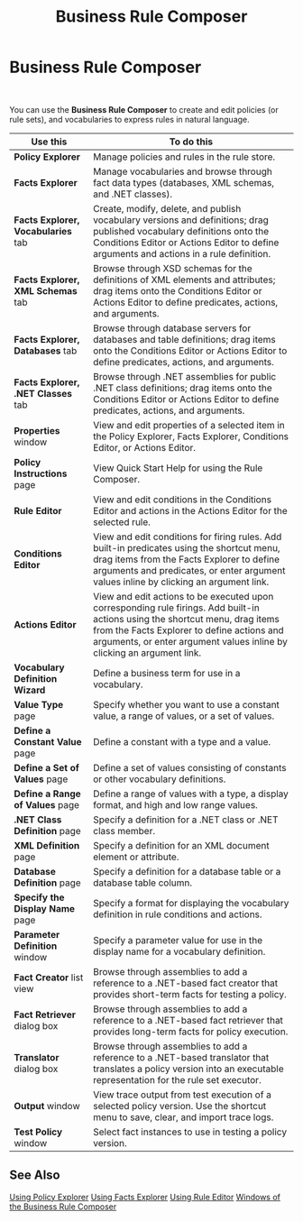 ﻿---
title: Business Rule Composer
TOCTitle: Business Rule Composer
ms:assetid: 9f4f2d94-ad13-4ec7-a938-fd0ab4be4e0a
ms:mtpsurl: https://msdn.microsoft.com/en-us/library/Aa577642(v=BTS.80)
ms:contentKeyID: 51530037
ms.date: 08/30/2017
mtps_version: v=BTS.80
f1_keywords:
- bts10.bre.composer.main
---

# Business Rule Composer

 

You can use the **Business Rule Composer** to create and edit policies (or rule sets), and vocabularies to express rules in natural language.

<table>
<thead>
<tr class="header">
<th>Use this</th>
<th>To do this</th>
</tr>
</thead>
<tbody>
<tr class="odd">
<td><strong>Policy Explorer</strong></td>
<td>Manage policies and rules in the rule store.</td>
</tr>
<tr class="even">
<td><strong>Facts Explorer</strong></td>
<td>Manage vocabularies and browse through fact data types (databases, XML schemas, and .NET classes).</td>
</tr>
<tr class="odd">
<td><strong>Facts Explorer, Vocabularies</strong> tab</td>
<td>Create, modify, delete, and publish vocabulary versions and definitions; drag published vocabulary definitions onto the Conditions Editor or Actions Editor to define arguments and actions in a rule definition.</td>
</tr>
<tr class="even">
<td><strong>Facts Explorer, XML Schemas</strong> tab</td>
<td>Browse through XSD schemas for the definitions of XML elements and attributes; drag items onto the Conditions Editor or Actions Editor to define predicates, actions, and arguments.</td>
</tr>
<tr class="odd">
<td><strong>Facts Explorer, Databases</strong> tab</td>
<td>Browse through database servers for databases and table definitions; drag items onto the Conditions Editor or Actions Editor to define predicates, actions, and arguments.</td>
</tr>
<tr class="even">
<td><strong>Facts Explorer, .NET Classes</strong> tab</td>
<td>Browse through .NET assemblies for public .NET class definitions; drag items onto the Conditions Editor or Actions Editor to define predicates, actions, and arguments.</td>
</tr>
<tr class="odd">
<td><strong>Properties</strong> window</td>
<td>View and edit properties of a selected item in the Policy Explorer, Facts Explorer, Conditions Editor, or Actions Editor.</td>
</tr>
<tr class="even">
<td><strong>Policy Instructions</strong> page</td>
<td>View Quick Start Help for using the Rule Composer.</td>
</tr>
<tr class="odd">
<td><strong>Rule Editor</strong></td>
<td>View and edit conditions in the Conditions Editor and actions in the Actions Editor for the selected rule.</td>
</tr>
<tr class="even">
<td><strong>Conditions Editor</strong></td>
<td>View and edit conditions for firing rules. Add built-in predicates using the shortcut menu, drag items from the Facts Explorer to define arguments and predicates, or enter argument values inline by clicking an argument link.</td>
</tr>
<tr class="odd">
<td><strong>Actions Editor</strong></td>
<td>View and edit actions to be executed upon corresponding rule firings. Add built-in actions using the shortcut menu, drag items from the Facts Explorer to define actions and arguments, or enter argument values inline by clicking an argument link.</td>
</tr>
<tr class="even">
<td><strong>Vocabulary Definition Wizard</strong></td>
<td>Define a business term for use in a vocabulary.</td>
</tr>
<tr class="odd">
<td><strong>Value Type</strong> page</td>
<td>Specify whether you want to use a constant value, a range of values, or a set of values.</td>
</tr>
<tr class="even">
<td><strong>Define a Constant Value</strong> page</td>
<td>Define a constant with a type and a value.</td>
</tr>
<tr class="odd">
<td><strong>Define a Set of Values</strong> page</td>
<td>Define a set of values consisting of constants or other vocabulary definitions.</td>
</tr>
<tr class="even">
<td><strong>Define a Range of Values</strong> page</td>
<td>Define a range of values with a type, a display format, and high and low range values.</td>
</tr>
<tr class="odd">
<td><strong>.NET Class Definition</strong> page</td>
<td>Specify a definition for a .NET class or .NET class member.</td>
</tr>
<tr class="even">
<td><strong>XML Definition</strong> page</td>
<td>Specify a definition for an XML document element or attribute.</td>
</tr>
<tr class="odd">
<td><strong>Database Definition</strong> page</td>
<td>Specify a definition for a database table or a database table column.</td>
</tr>
<tr class="even">
<td><strong>Specify the Display Name</strong> page</td>
<td>Specify a format for displaying the vocabulary definition in rule conditions and actions.</td>
</tr>
<tr class="odd">
<td><strong>Parameter Definition</strong> window</td>
<td>Specify a parameter value for use in the display name for a vocabulary definition.</td>
</tr>
<tr class="even">
<td><strong>Fact Creator</strong> list view</td>
<td>Browse through assemblies to add a reference to a .NET-based fact creator that provides short-term facts for testing a policy.</td>
</tr>
<tr class="odd">
<td><strong>Fact Retriever</strong> dialog box</td>
<td>Browse through assemblies to add a reference to a .NET-based fact retriever that provides long-term facts for policy execution.</td>
</tr>
<tr class="even">
<td><strong>Translator</strong> dialog box</td>
<td>Browse through assemblies to add a reference to a .NET-based translator that translates a policy version into an executable representation for the rule set executor.</td>
</tr>
<tr class="odd">
<td><strong>Output</strong> window</td>
<td>View trace output from test execution of a selected policy version. Use the shortcut menu to save, clear, and import trace logs.</td>
</tr>
<tr class="even">
<td><strong>Test Policy</strong> window</td>
<td>Select fact instances to use in testing a policy version.</td>
</tr>
</tbody>
</table>


## See Also

[Using Policy Explorer](https://msdn.microsoft.com/en-us/library/aa559224\(v=bts.80\))  
[Using Facts Explorer](https://msdn.microsoft.com/en-us/library/aa561796\(v=bts.80\))  
[Using Rule Editor](https://msdn.microsoft.com/en-us/library/aa560525\(v=bts.80\))  
[Windows of the Business Rule Composer](https://msdn.microsoft.com/en-us/library/aa561030\(v=bts.80\))

